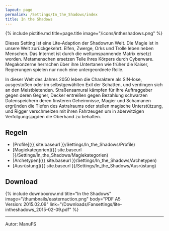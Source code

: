 ```yaml
---
layout: page
permalink: /Settings/In_the_Shadows/index
title: In the Shadows
---
```


{% include pictitle.md title=page.title image="/icons/intheshadows.png" %}

Dieses Setting ist eine Lite-Adaption der Shadowrun Welt. Die Magie ist in unsere Welt zurückgekehrt. Elfen, Zwerge, Orks und Trolle leben neben Menschen. Das Internet ist durch die weltumspannende Matrix ersetzt worden. Metamenschen ersetzen Teile ihres Körpers durch Cyberware. Megakonzerne herrschen über ihre Untertanen wie früher die Kaiser, Regierungen spielen nur noch eine untergeordnete Rolle.

In dieser Welt des Jahres 2050 leben die Charaktere als SIN-lose, ausgestoßen oder im selbstgewählten Exil der Schatten, und verdingen sich an den Meistbietenden. Straßensamurai kämpfen für ihre Auftraggeber gegen deren Gegner, Decker entreißen gegen Bezahlung schwarzen Datenspeichern deren finsteren Geheimnisse, Magier und Schamanen ergründen die Tiefen des Astralraums oder stellen magische Unterstützung, und Rigger verschmelzen mit ihren Fahrzeugen um in aberwitzigen Verfolgungsjagden die Oberhand zu behalten.

## Regeln

- [Profile]({{ site.baseurl }}/Settings/In_the_Shadows/Profile)
- [Magiekategorien]({{ site.baseurl }}/Settings/In_the_Shadows/Magiekategorien)
- [Archetypen]({{ site.baseurl }}/Settings/In_the_Shadows/Archetypen)
- [Ausrüstung]({{ site.baseurl }}/Settings/In_the_Shadows/Ausrüstung)

## Download

{% include downboxrow.md title="In the Shadows" image="/thumbnails/easternaction.png" body="PDF A5<br/>Version: 2015.02.09" link="/Downloads/Fansettings/lite-intheshadows_2015-02-09.pdf" %}

***
Autor: ManuFS
